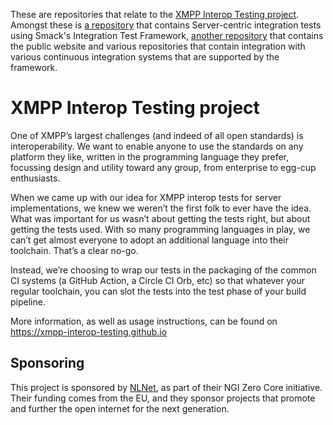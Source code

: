 These are repositories that relate to the [XMPP Interop Testing project](https://xmpp-interop-testing.github.io/). Amongst these is [a repository](https://github.com/XMPP-Interop-Testing/smack-sint-server-extensions) that contains Server-centric integration tests using Smack's Integration Test Framework, [another repository](https://github.com/XMPP-Interop-Testing/xmpp-interop-testing.github.io) that contains the public website and various repositories that contain integration with various continuous integration systems that are supported by the framework.

# XMPP Interop Testing project

One of XMPP’s largest challenges (and indeed of all open standards) is interoperability. We want to enable anyone to use the standards on any platform they like, written in the programming language they prefer, focussing design and utility toward any group, from enterprise to egg-cup enthusiasts.

When we came up with our idea for XMPP interop tests for server implementations, we knew we weren’t the first folk to ever have the idea. What was important for us wasn’t about getting the tests right, but about getting the tests used. With so many programming languages in play, we can’t get almost everyone to adopt an additional language into their toolchain. That’s a clear no-go.

Instead, we’re choosing to wrap our tests in the packaging of the common CI systems (a GitHub Action, a Circle CI Orb, etc) so that whatever your regular toolchain, you can slot the tests into the test phase of your build pipeline.

More information, as well as usage instructions, can be found on https://xmpp-interop-testing.github.io

## Sponsoring

This project is sponsored by [NLNet](https://nlnet.nl/), as part of their NGI Zero Core initiative. Their funding comes from the EU, and they sponsor projects that promote and further the open internet for the next generation.
